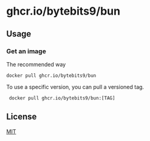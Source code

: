 # ghcr.io/bytebits9/bun

## Usage

### Get an image

The recommended way

``` docker pull ghcr.io/bytebits9/bun ```

To use a specific version, you can pull a versioned tag.

``` docker pull ghcr.io/bytebits9/bun:[TAG]```

## License

[MIT](LICENSE.md)